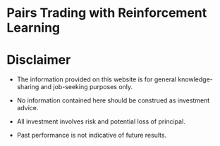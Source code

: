 # Pairs Trading with Reinforcement Learning




# Disclaimer
 
- The information provided on this website is for general knowledge-sharing and job-seeking purposes only.

- No information contained here should be construed as investment advice.

- All investment involves risk and potential loss of principal.

- Past performance is not indicative of future results.
